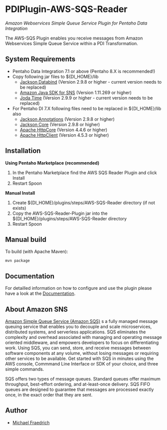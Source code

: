 # PDIPlugin-AWS-SQS-Reader
_Amazon Webservices Simple Queue Service Plugin for Pentaho Data Integration_

The AWS-SQS Plugin enables you receive messages from Amazon Webservices Simple Queue Service within a PDI Transformation.



## System Requirements

- Pentaho Data Integration 7.1 or above (Pentaho 8.X is recommended!)
- Copy following jar files to ${DI\_HOME}/lib
    - [Jackson Databind][jackson] (Version 2.9.8 or higher - current version needs to be replaced)
    - [Amazon Java SDK for SNS][aws-sdk] (Version 1.11.269 or higher)
    - [Joda Time][joda] (Version 2.9.9 or higher - current version needs to be replaced)
- For Pentaho DI 7.X following files need to be replaced in ${DI\_HOME}/lib also
    - [Jackson Annotations][jackson] (Version 2.9.8 or higher)
    - [Jackson Core][jackson] (Version 2.9.8 or higher)
    - [Apache HttpCore][http] (Version 4.4.6 or higher)
    - [Apache HttpClient][http] (Version 4.5.3 or higher)



## Installation

**Using Pentaho Marketplace (recommended)**

1. In the Pentaho Marketplace find the AWS SQS Reader Plugin and click Install
2. Restart Spoon

**Manual Install**

1. Create ${DI\_HOME}/plugins/steps/AWS-SQS-Reader directory (if not exists)
2. Copy the AWS-SQS-Reader-Plugin jar into the ${DI\_HOME}/plugins/steps/AWS-SQS-Reader directory
3. Restart Spoon



## Manual build

To build (with Apache Maven):

```shell
mvn package
```



## Documentation

For detailled information on how to configure and use the plugin please have a look at the [Documentation](https://freddyffm.github.io/PDIPlugin-AWS-SQS-Reader/).



## About Amazon SNS

[Amazon Simple Queue Service (Amazon SQS)][sqs] s a fully managed message queuing service that enables you to decouple and scale microservices, distributed systems, and serverless applications. SQS eliminates the complexity and overhead associated with managing and operating message oriented middleware, and empowers developers to focus on differentiating work. Using SQS, you can send, store, and receive messages between software components at any volume, without losing messages or requiring other services to be available. Get started with SQS in minutes using the AWS console, Commmand Line Interface or SDK of your choice, and three simple commands.

SQS offers two types of message queues. Standard queues offer maximum throughput, best-effort ordering, and at-least-once delivery. SQS FIFO queues are designed to guarantee that messages are processed exactly once, in the exact order that they are sent.



## Author

- [Michael Fraedrich](https://github.com/FreddyFFM/)



[sqs]: https://aws.amazon.com/sqs/
[jackson]: https://github.com/FasterXML/jackson-databind/wiki
[aws-sdk]: https://aws.amazon.com/de/sdk-for-java/
[joda]: https://github.com/JodaOrg/joda-time/releases
[http]: https://hc.apache.org/downloads.cgi